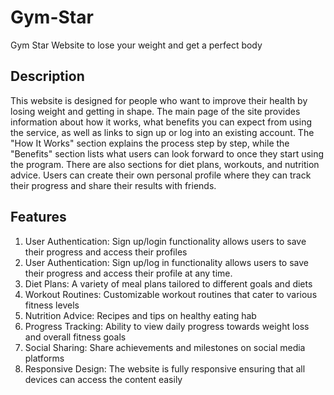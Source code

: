 # Gym-Star
Gym Star Website to lose your weight and get a perfect body

## Description
This website is designed for people who want to improve their health by losing weight and getting in shape.
The main page of the site provides information about how it works, what benefits you can expect from using
the service, as well as links to sign up or log into an existing account. The "How
It Works" section explains the process step by step, while the "Benefits" section lists
what users can look forward to once they start using the program. There are also sections
for diet plans, workouts, and nutrition advice. Users can create their own personal
profile where they can track their progress and share their results with friends.
## Features
1. User Authentication: Sign up/login functionality allows users to save their progress and access their profiles
1. User Authentication: Sign up/log in functionality allows users to save their progress and access their
profile at any time.
2. Diet Plans: A variety of meal plans tailored to different goals and diets
3. Workout Routines: Customizable workout routines that cater to various fitness
levels
4. Nutrition Advice: Recipes and tips on healthy eating hab
5. Progress Tracking: Ability to view daily progress towards weight loss and overall fitness goals
6. Social Sharing: Share achievements and milestones on social media platforms
7. Responsive Design: The website is fully responsive ensuring that all devices can
access the content easily

